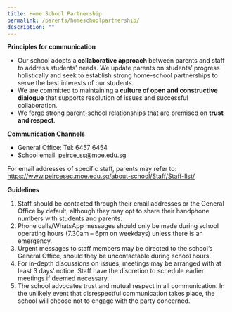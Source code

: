 ```yaml
---
title: Home School Partnership
permalink: /parents/homeschoolpartnership/
description: ""
---
```

<p><strong>Principles for communication</strong></p>
<ul>
<li>Our school adopts a<strong> collaborative approach</strong> between parents and staff to address students’ needs. We update parents on students’ progress holistically and seek to establish strong home-school partnerships to serve the best interests of our students.</li>
<li>We are committed to maintaining a<strong> culture of open and constructive dialogue</strong> that supports resolution of issues and successful collaboration.</li>
<li>We forge strong parent-school relationships that are premised on <strong>trust and respect</strong>.</li>
</ul>

<p><strong>Communication Channels</strong></p>
<ul>
<li>General Office: Tel: 6457 6454</li>
<li>School email: <a href="mailto:peirce_ss@moe.edu.sg">peirce_ss@moe.edu.sg</a></li>
</ul>
<p>For email addresses of specific staff, parents may refer to: <a href="https://www.peircesec.moe.edu.sg/about-school/Staff/Staff-list/">https://www.peircesec.moe.edu.sg/about-school/Staff/Staff-list/</a></p>

<p><strong>Guidelines </strong></p>
<ol>
<li>Staff should be contacted through their email addresses or the General Office by default, although they may opt to share their handphone numbers with students and parents.</li>
<li>Phone calls/WhatsApp messages should only be made during school operating hours (7.30am – 6pm on weekdays) unless there is an emergency.</li>
<li>Urgent messages to staff members may be directed to the school’s General Office, should they be uncontactable during school hours.</li>
<li>For in-depth discussions on issues, meetings may be arranged with at least 3 days’ notice. Staff have the discretion to schedule earlier meetings if deemed necessary.</li>
<li>The school advocates trust and mutual respect in all communication. In the unlikely event that disrespectful communication takes place, the school will choose not to engage with the party concerned.</li>
</ol>

